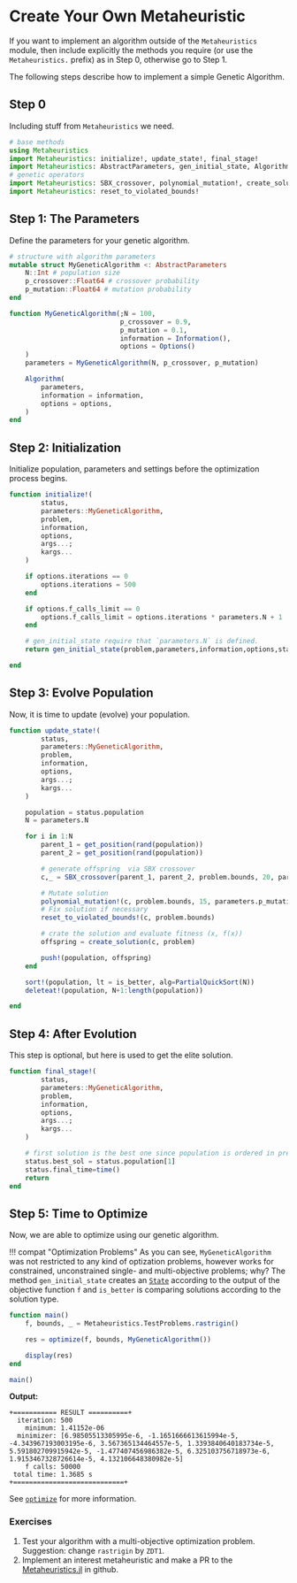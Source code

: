 # Create Your Own Metaheuristic


If you want to implement an algorithm outside of the `Metaheuristics` module, then
include explicitly the methods you require (or use the `Metaheuristics.` prefix)
as in Step 0, otherwise go to Step 1.

The following steps describe how to implement a simple Genetic Algorithm.

## Step 0

Including stuff from `Metaheuristics` we need.

```julia
# base methods
using Metaheuristics
import Metaheuristics: initialize!, update_state!, final_stage!
import Metaheuristics: AbstractParameters, gen_initial_state, Algorithm, get_position
# genetic operators
import Metaheuristics: SBX_crossover, polynomial_mutation!, create_solution, is_better
import Metaheuristics: reset_to_violated_bounds!
```

## Step 1: The Parameters

Define the parameters for your genetic algorithm.

```julia
# structure with algorithm parameters
mutable struct MyGeneticAlgorithm <: AbstractParameters
    N::Int # population size
    p_crossover::Float64 # crossover probability
    p_mutation::Float64 # mutation probability
end
```

```julia
function MyGeneticAlgorithm(;N = 100,
                            p_crossover = 0.9,
                            p_mutation = 0.1,
                            information = Information(),
                            options = Options()
    )
    parameters = MyGeneticAlgorithm(N, p_crossover, p_mutation)

    Algorithm(
        parameters,
        information = information,
        options = options,
    )
end
```


## Step 2: Initialization

Initialize population, parameters and settings before the optimization process begins.

```julia
function initialize!(
        status,
        parameters::MyGeneticAlgorithm,
        problem,
        information,
        options,
        args...;
        kargs...
    )

    if options.iterations == 0
        options.iterations = 500
    end

    if options.f_calls_limit == 0
        options.f_calls_limit = options.iterations * parameters.N + 1
    end

    # gen_initial_state require that `parameters.N` is defined.
    return gen_initial_state(problem,parameters,information,options,status)

end
```

## Step 3: Evolve Population

Now, it is time to update (evolve) your population.

```julia
function update_state!(
        status,
        parameters::MyGeneticAlgorithm,
        problem,
        information,
        options,
        args...;
        kargs...
    )

    population = status.population
    N = parameters.N

    for i in 1:N
        parent_1 = get_position(rand(population))
        parent_2 = get_position(rand(population))

        # generate offspring  via SBX crossover
        c,_ = SBX_crossover(parent_1, parent_2, problem.bounds, 20, parameters.p_crossover)

        # Mutate solution
        polynomial_mutation!(c, problem.bounds, 15, parameters.p_mutation)
        # Fix solution if necessary
        reset_to_violated_bounds!(c, problem.bounds)

        # crate the solution and evaluate fitness (x, f(x))
        offspring = create_solution(c, problem)

        push!(population, offspring)
    end

    sort!(population, lt = is_better, alg=PartialQuickSort(N))
    deleteat!(population, N+1:length(population))

end
```

## Step 4: After Evolution

This step is optional, but here is used to get the elite solution.

```julia
function final_stage!(
        status,
        parameters::MyGeneticAlgorithm,
        problem,
        information,
        options,
        args...;
        kargs...
    )

    # first solution is the best one since population is ordered in previous step
    status.best_sol = status.population[1]
    status.final_time=time()
    return
end
```

## Step 5: Time to Optimize

Now, we are able to optimize using our genetic algorithm.


!!! compat "Optimization Problems"
    As you can see, `MyGeneticAlgorithm` was not restricted to any kind of optization problems,
    however works for constrained, unconstrained single- and multi-objective problems; why?
    The method `gen_initial_state` creates an [`State`](@ref) according to the output
    of the objective function `f` and `is_better` is comparing solutions according
    to the solution type.

```julia
function main()
    f, bounds, _ = Metaheuristics.TestProblems.rastrigin()

    res = optimize(f, bounds, MyGeneticAlgorithm())

    display(res)
end

main()
```

**Output:**

```
+=========== RESULT ==========+
  iteration: 500
    minimum: 1.41152e-06
  minimizer: [6.98505513305995e-6, -1.1651666613615994e-5, -4.343967193003195e-6, 3.567365134464557e-5, 1.3393840640183734e-5, 5.591802709915942e-5, -1.477407456986382e-5, 6.325103756718973e-6, 1.9153467328726614e-5, 4.132106648380982e-5]
    f calls: 50000
 total time: 1.3685 s
+============================+
```

See [`optimize`](@ref) for more information.

### Exercises

1. Test your algorithm with a multi-objective optimization problem. Suggestion: change `rastrigin`
   by `ZDT1`.
2. Implement an interest metaheuristic and make a PR to the [Metaheuristics.jl](https://github.com/jmejia8/Metaheuristics.jl) in github.
